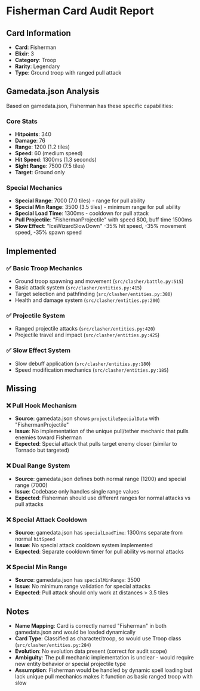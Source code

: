 # Fisherman Card Audit Report

## Card Information
- **Card**: Fisherman
- **Elixir**: 3
- **Category**: Troop
- **Rarity**: Legendary
- **Type**: Ground troop with ranged pull attack

## Gamedata.json Analysis
Based on gamedata.json, Fisherman has these specific capabilities:

### Core Stats
- **Hitpoints**: 340
- **Damage**: 76
- **Range**: 1200 (1.2 tiles)
- **Speed**: 60 (medium speed)
- **Hit Speed**: 1300ms (1.3 seconds)
- **Sight Range**: 7500 (7.5 tiles)
- **Target**: Ground only

### Special Mechanics
- **Special Range**: 7000 (7.0 tiles) - range for pull ability
- **Special Min Range**: 3500 (3.5 tiles) - minimum range for pull ability
- **Special Load Time**: 1300ms - cooldown for pull attack
- **Pull Projectile**: "FishermanProjectile" with speed 800, buff time 1500ms
- **Slow Effect**: "IceWizardSlowDown" -35% hit speed, -35% movement speed, -35% spawn speed

## Implemented

### ✅ Basic Troop Mechanics
- Ground troop spawning and movement (`src/clasher/battle.py:515`)
- Basic attack system (`src/clasher/entities.py:415`)
- Target selection and pathfinding (`src/clasher/entities.py:380`)
- Health and damage system (`src/clasher/entities.py:200`)

### ✅ Projectile System
- Ranged projectile attacks (`src/clasher/entities.py:420`)
- Projectile travel and impact (`src/clasher/entities.py:425`)

### ✅ Slow Effect System
- Slow debuff application (`src/clasher/entities.py:180`)
- Speed modification mechanics (`src/clasher/entities.py:185`)

## Missing

### ❌ Pull Hook Mechanism
- **Source**: gamedata.json shows `projectileSpecialData` with "FishermanProjectile"
- **Issue**: No implementation of the unique pull/tether mechanic that pulls enemies toward Fisherman
- **Expected**: Special attack that pulls target enemy closer (similar to Tornado but targeted)

### ❌ Dual Range System
- **Source**: gamedata.json defines both normal range (1200) and special range (7000)
- **Issue**: Codebase only handles single range values
- **Expected**: Fisherman should use different ranges for normal attacks vs pull attacks

### ❌ Special Attack Cooldown
- **Source**: gamedata.json has `specialLoadTime`: 1300ms separate from normal `hitSpeed`
- **Issue**: No special attack cooldown system implemented
- **Expected**: Separate cooldown timer for pull ability vs normal attacks

### ❌ Special Min Range
- **Source**: gamedata.json has `specialMinRange`: 3500
- **Issue**: No minimum range validation for special attacks
- **Expected**: Pull attack should only work at distances > 3.5 tiles

## Notes

- **Name Mapping**: Card is correctly named "Fisherman" in both gamedata.json and would be loaded dynamically
- **Card Type**: Classified as character/troop, so would use Troop class (`src/clasher/entities.py:284`)
- **Evolution**: No evolution data present (correct for audit scope)
- **Ambiguity**: The pull mechanic implementation is unclear - would require new entity behavior or special projectile type
- **Assumption**: Fisherman would be handled by dynamic spell loading but lack unique pull mechanics makes it function as basic ranged troop with slow